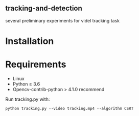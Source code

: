## tracking-and-detection
several preliminary experiments for videl tracking task

# Installation
# Requirements
* Linux
* Python ≥ 3.6
* Opencv-contrib-python > 4.1.0 recommend

Run tracking.py with:

```
python tracking.py --video tracking.mp4 --algorithm CSRT
```
